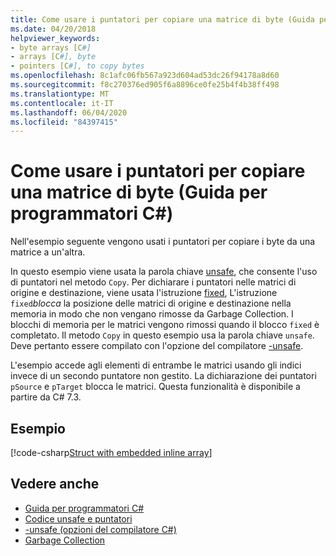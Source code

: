 ```yaml
---
title: Come usare i puntatori per copiare una matrice di byte (Guida per programmatori C#)
ms.date: 04/20/2018
helpviewer_keywords:
- byte arrays [C#]
- arrays [C#], byte
- pointers [C#], to copy bytes
ms.openlocfilehash: 8c1afc06fb567a923d604ad53dc26f94178a8d60
ms.sourcegitcommit: f8c270376ed905f6a8896ce0fe25b4f4b38ff498
ms.translationtype: MT
ms.contentlocale: it-IT
ms.lasthandoff: 06/04/2020
ms.locfileid: "84397415"
---
```

# <a name="how-to-use-pointers-to-copy-an-array-of-bytes-c-programming-guide"></a>Come usare i puntatori per copiare una matrice di byte (Guida per programmatori C#)

Nell'esempio seguente vengono usati i puntatori per copiare i byte da una matrice a un'altra.

In questo esempio viene usata la parola chiave [unsafe](../../language-reference/keywords/unsafe.md), che consente l'uso di puntatori nel metodo `Copy`. Per dichiarare i puntatori nelle matrici di origine e destinazione, viene usata l'istruzione [fixed](../../language-reference/keywords/fixed-statement.md), L'istruzione `fixed`*blocca* la posizione delle matrici di origine e destinazione nella memoria in modo che non vengano rimosse da Garbage Collection. I blocchi di memoria per le matrici vengono rimossi quando il blocco `fixed` è completato. Il metodo `Copy` in questo esempio usa la parola chiave `unsafe`. Deve pertanto essere compilato con l'opzione del compilatore [-unsafe](../../language-reference/compiler-options/unsafe-compiler-option.md).

L'esempio accede agli elementi di entrambe le matrici usando gli indici invece di un secondo puntatore non gestito. La dichiarazione dei puntatori `pSource` e `pTarget` blocca le matrici. Questa funzionalità è disponibile a partire da C# 7.3.

## <a name="example"></a>Esempio

[!code-csharp[Struct with embedded inline array](snippets/FixedKeywordExamples.cs#8)]

## <a name="see-also"></a>Vedere anche

- [Guida per programmatori C#](../index.md)
- [Codice unsafe e puntatori](index.md)
- [-unsafe (opzioni del compilatore C#)](../../language-reference/compiler-options/unsafe-compiler-option.md)
- [Garbage Collection](../../../standard/garbage-collection/index.md)
